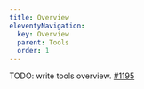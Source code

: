 ```yaml
---
title: Overview
eleventyNavigation:
  key: Overview
  parent: Tools
  order: 1
---
```


<div class="alert alert-warning">

TODO: write tools overview. [#1195](https://github.com/Polymer/internal/issues/1195)

</div>
